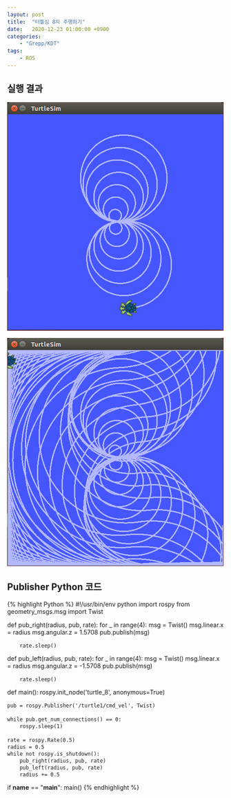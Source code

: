 ```yaml
---
layout: post
title:  "터틀심 8자 주행하기"
date:   2020-12-23 01:00:00 +0900
categories:
    - "Grepp/KDT"
tags:
    - ROS
---
```


## 실행 결과


![turtlesim 8](/assets/k-digital-training/ros_turtlesim_1.png)

![turtlesim 8](/assets/k-digital-training/ros_turtlesim_2.png)



## Publisher Python 코드


{% highlight Python %}
#!/usr/bin/env python
import rospy
from geometry_msgs.msg import Twist

def pub_right(radius, pub, rate):
    for _ in range(4):
        msg = Twist()
        msg.linear.x = radius
        msg.angular.z = 1.5708
        pub.publish(msg)

        rate.sleep()

def pub_left(radius, pub, rate):
    for _ in range(4):
        msg = Twist()
        msg.linear.x = radius
        msg.angular.z = -1.5708
        pub.publish(msg)

        rate.sleep()

def main():
    rospy.init_node('turtle_8', anonymous=True)

    pub = rospy.Publisher('/turtle1/cmd_vel', Twist)

    while pub.get_num_connections() == 0:
        rospy.sleep(1)

    rate = rospy.Rate(0.5)
    radius = 0.5
    while not rospy.is_shutdown():
        pub_right(radius, pub, rate)
        pub_left(radius, pub, rate)
        radius += 0.5


if __name__ == "__main__":
    main()
{% endhighlight %}
